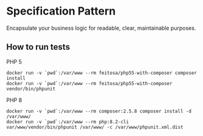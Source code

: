 # Specification Pattern

Encapsulate your business logic for readable, clear, maintainable purposes.

## How to run tests

PHP 5
```shell
docker run -v `pwd`:/var/www --rm feitosa/php55-with-composer composer install
docker run -v `pwd`:/var/www --rm feitosa/php55-with-composer vendor/bin/phpunit
```

PHP 8
```shell
docker run -v `pwd`:/var/www --rm composer:2.5.8 composer install -d /var/www/
docker run -v `pwd`:/var/www --rm php:8.2-cli var/www/vendor/bin/phpunit /var/www/ -c /var/www/phpunit.xml.dist
```